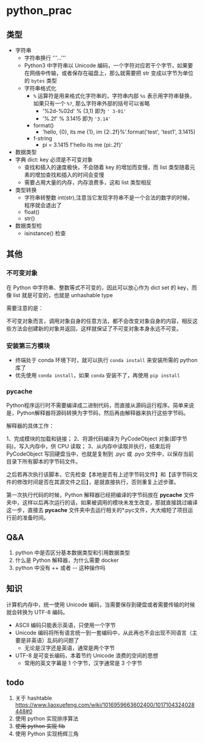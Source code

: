 # python_prac

## 类型
- 字符串
  - 字符串换行 '''...'''
  - Python3 中字符串以 Unicode 编码，一个字符对应若干个字节，如果要在网络中传输，或者保存在磁盘上，那么就需要把 str 变成以字节为单位的 `bytes` 类型
  - 字符串格式化
    - `%` 运算符是用来格式化字符串的，字符串内部 `%s` 表示用字符串替换，如果只有一个 `%?`, 那么字符串外部的括号可以省略
      - '%2d-%02d' % (3,1)   即为 `' 3-01'` 
      - '%.2f' % 3.1415 即为 `'3.14'` 
    - format()
      - 'hello, {0}, its me {1}, im {2:.2f}%'.format('test', 'test1', 3.1415)
    - f-string
      - pi = 3.1415 f'hello its me {pi:.2f}'
- 数据类型
- 字典 dict: key 必须是不可变对象
  - 查找和插入的速度极快，不会随着 key 的增加而变慢，而 list 类型随着元素的增加查找和插入的时间会变慢
  - 需要占用大量的内存，内存浪费多，这和 list 类型相反
- 类型转换
  - 字符串转整数 int(str),注意当它发现字符串不是一个合法的数字的时候，程序就会退出了
  - float()
  - str()
- 数据类型检
  - isinstance() 检查

## 其他

### 不可变对象
在 Python 中字符串、整数等式不可变的，因此可以放心作为 dict set 的 key，而像 list 就是可变的，也就是 unhashable type

需要注意的是：

不可变对象而言，调用对象自身的任意方法，都不会改变对象自身的内容，相反这些方法会创建新的对象并返回，这样就保证了不可变对象本身永远不可变。


### 安装第三方模块
- 终端处于 conda 环境下时，就可以执行 `conda install` 来安装所需的 python 库了
- 优先使用 `conda install`，如果 `conda` 安装不了，再使用 `pip install`


### __pycache__ 
Python程序运行时不需要编译成二进制代码，而直接从源码运行程序。简单来说是，Python解释器将源码转换为字节码，然后再由解释器来执行这些字节码。

解释器的具体工作：

1、完成模块的加载和链接；
2、将源代码编译为 PyCodeObject 对象(即字节码)，写入内存中，供 CPU 读取；
3、从内存中读取并执行，结束后将 PyCodeObject 写回硬盘当中，也就是复制到 .pyc 或 .pyo 文件中，以保存当前目录下所有脚本的字节码文件。

之后若再次执行该脚本，它先检查【本地是否有上述字节码文件】和【该字节码文件的修改时间是否在其源文件之后】，是就直接执行，否则重复上述步骤。

第一次执行代码的时候，Python 解释器已经把编译的字节码放在 __pycache__ 文件夹中，这样以后再次运行的话，如果被调用的模块未发生改变，那就直接跳过编译这一步，直接去 __pycache__ 文件夹中去运行相关的*.pyc文件，大大缩短了项目运行前的准备时间。

## Q&A
1. python 中是否区分基本数据类型和引用数据类型
2. 什么是 Python 解释器，为什么需要 docker
3. python 中没有 ++ 或者 -- 这种操作吗


## 知识
计算机内存中，统一使用 Unicode 编码，当需要保存到硬盘或者需要传输的时候就会转换为 UTF-8 编码。

- ASCII 编码只能表示英语，只使用一个字节
- Unicode 编码将所有语言统一到一套编码中，从此再也不会出现不同语言（主要是非英语）乱码的问题了
  - 无论是汉字还是英语，通常是两个字节
- UTF-8 是可变长编码，本着节约 Unicode 浪费的空间的思想
  - 常用的英文字幕是 1 个字节，汉字通常是 3 个字节

## todo
1. 关于 hashtable  https://www.liaoxuefeng.com/wiki/1016959663602400/1017104324028448#0
2. 使用 python 实现排序算法
3. ~~使用 python 实现 fib~~ 
4. 使用 Python 实现杨辉三角